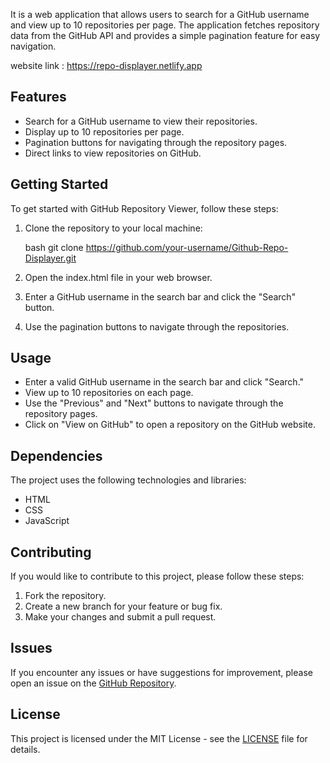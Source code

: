 
It is a web application that allows users to search for a GitHub username and view up to 10 repositories per page. The application fetches repository data from the GitHub API and provides a simple pagination feature for easy navigation.

website link : https://repo-displayer.netlify.app

## Features

- Search for a GitHub username to view their repositories.
- Display up to 10 repositories per page.
- Pagination buttons for navigating through the repository pages.
- Direct links to view repositories on GitHub.

## Getting Started

To get started with GitHub Repository Viewer, follow these steps:

1. Clone the repository to your local machine:

    bash
    git clone https://github.com/your-username/Github-Repo-Displayer.git
    

2. Open the index.html file in your web browser.

3. Enter a GitHub username in the search bar and click the "Search" button.

4. Use the pagination buttons to navigate through the repositories.

## Usage

- Enter a valid GitHub username in the search bar and click "Search."
- View up to 10 repositories on each page.
- Use the "Previous" and "Next" buttons to navigate through the repository pages.
- Click on "View on GitHub" to open a repository on the GitHub website.

## Dependencies

The project uses the following technologies and libraries:

- HTML
- CSS
- JavaScript

## Contributing

If you would like to contribute to this project, please follow these steps:

1. Fork the repository.
2. Create a new branch for your feature or bug fix.
3. Make your changes and submit a pull request.

## Issues

If you encounter any issues or have suggestions for improvement, please open an issue on the [GitHub Repository](https://github.com/your-username/github-repo-viewer/issues).

## License

This project is licensed under the MIT License - see the [LICENSE](LICENSE) file for details.
